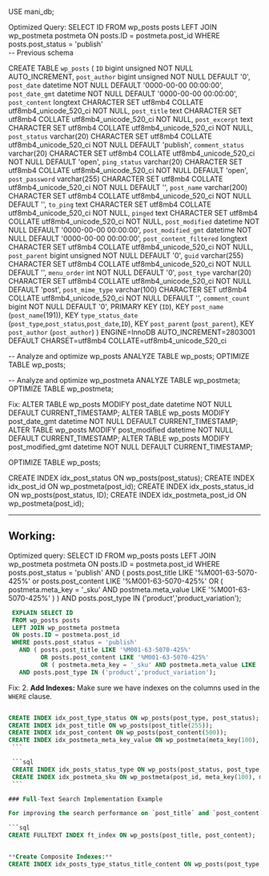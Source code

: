 
USE mani_db;

Optimized Query: SELECT ID FROM wp_posts posts LEFT JOIN wp_postmeta postmeta ON posts.ID = postmeta.post_id WHERE posts.post_status = 'publish'  
--  Previous schema 

CREATE TABLE `wp_posts` (
  `ID` bigint unsigned NOT NULL AUTO_INCREMENT,
  `post_author` bigint unsigned NOT NULL DEFAULT '0',
  `post_date` datetime NOT NULL DEFAULT '0000-00-00 00:00:00',
  `post_date_gmt` datetime NOT NULL DEFAULT '0000-00-00 00:00:00',
  `post_content` longtext CHARACTER SET utf8mb4 COLLATE utf8mb4_unicode_520_ci NOT NULL,
  `post_title` text CHARACTER SET utf8mb4 COLLATE utf8mb4_unicode_520_ci NOT NULL,
  `post_excerpt` text CHARACTER SET utf8mb4 COLLATE utf8mb4_unicode_520_ci NOT NULL,
  `post_status` varchar(20) CHARACTER SET utf8mb4 COLLATE utf8mb4_unicode_520_ci NOT NULL DEFAULT 'publish',
  `comment_status` varchar(20) CHARACTER SET utf8mb4 COLLATE utf8mb4_unicode_520_ci NOT NULL DEFAULT 'open',
  `ping_status` varchar(20) CHARACTER SET utf8mb4 COLLATE utf8mb4_unicode_520_ci NOT NULL DEFAULT 'open',
  `post_password` varchar(255) CHARACTER SET utf8mb4 COLLATE utf8mb4_unicode_520_ci NOT NULL DEFAULT '',
  `post_name` varchar(200) CHARACTER SET utf8mb4 COLLATE utf8mb4_unicode_520_ci NOT NULL DEFAULT '',
  `to_ping` text CHARACTER SET utf8mb4 COLLATE utf8mb4_unicode_520_ci NOT NULL,
  `pinged` text CHARACTER SET utf8mb4 COLLATE utf8mb4_unicode_520_ci NOT NULL,
  `post_modified` datetime NOT NULL DEFAULT '0000-00-00 00:00:00',
  `post_modified_gmt` datetime NOT NULL DEFAULT '0000-00-00 00:00:00',
  `post_content_filtered` longtext CHARACTER SET utf8mb4 COLLATE utf8mb4_unicode_520_ci NOT NULL,
  `post_parent` bigint unsigned NOT NULL DEFAULT '0',
  `guid` varchar(255) CHARACTER SET utf8mb4 COLLATE utf8mb4_unicode_520_ci NOT NULL DEFAULT '',
  `menu_order` int NOT NULL DEFAULT '0',
  `post_type` varchar(20) CHARACTER SET utf8mb4 COLLATE utf8mb4_unicode_520_ci NOT NULL DEFAULT 'post',
  `post_mime_type` varchar(100) CHARACTER SET utf8mb4 COLLATE utf8mb4_unicode_520_ci NOT NULL DEFAULT '',
  `comment_count` bigint NOT NULL DEFAULT '0',
  PRIMARY KEY (`ID`),
  KEY `post_name` (`post_name`(191)),
  KEY `type_status_date` (`post_type`,`post_status`,`post_date`,`ID`),
  KEY `post_parent` (`post_parent`),
  KEY `post_author` (`post_author`)
) ENGINE=InnoDB AUTO_INCREMENT=2803001 DEFAULT CHARSET=utf8mb4 COLLATE=utf8mb4_unicode_520_ci




-- Analyze and optimize wp_posts
ANALYZE TABLE wp_posts;
OPTIMIZE TABLE wp_posts;

-- Analyze and optimize wp_postmeta
ANALYZE TABLE wp_postmeta;
OPTIMIZE TABLE wp_postmeta;


Fix:
ALTER TABLE wp_posts MODIFY post_date datetime NOT NULL DEFAULT CURRENT_TIMESTAMP;
ALTER TABLE wp_posts MODIFY post_date_gmt datetime NOT NULL DEFAULT CURRENT_TIMESTAMP;
ALTER TABLE wp_posts MODIFY post_modified datetime NOT NULL DEFAULT CURRENT_TIMESTAMP;
ALTER TABLE wp_posts MODIFY post_modified_gmt datetime NOT NULL DEFAULT CURRENT_TIMESTAMP;

OPTIMIZE TABLE wp_posts;

CREATE INDEX idx_post_status ON wp_posts(post_status);
CREATE INDEX idx_post_id ON wp_postmeta(post_id);
CREATE INDEX idx_posts_status_id ON wp_posts(post_status, ID);
CREATE INDEX idx_postmeta_post_id ON wp_postmeta(post_id);




---------------------------
Working:
---------------------------

Optimized query: SELECT ID FROM wp_posts posts LEFT JOIN wp_postmeta postmeta ON posts.ID = postmeta.post_id WHERE posts.post_status = 'publish'             AND ( posts.post_title LIKE '%M001-63-5070-425%' or posts.post_content LIKE '%M001-63-5070-425%' OR ( postmeta.meta_key = '_sku' AND postmeta.meta_value LIKE '%M001-63-5070-425%' ) ) AND posts.post_type IN ('product','product_variation');



  ```sql
   EXPLAIN SELECT ID 
   FROM wp_posts posts 
   LEFT JOIN wp_postmeta postmeta 
   ON posts.ID = postmeta.post_id 
   WHERE posts.post_status = 'publish'
     AND ( posts.post_title LIKE '%M001-63-5070-425%' 
           OR posts.post_content LIKE '%M001-63-5070-425%' 
           OR ( postmeta.meta_key = '_sku' AND postmeta.meta_value LIKE '%M001-63-5070-425%' ) )
     AND posts.post_type IN ('product','product_variation');
   ```



Fix:
2. **Add Indexes:**
   Make sure we have indexes on the columns used in the `WHERE` clause.

   ```sql
   
   CREATE INDEX idx_post_type_status ON wp_posts(post_type, post_status);
   CREATE INDEX idx_post_title ON wp_posts(post_title(255));
   CREATE INDEX idx_post_content ON wp_posts(post_content(500));
   CREATE INDEX idx_postmeta_meta_key_value ON wp_postmeta(meta_key(100), meta_value(500));
    ```

    ```sql
    CREATE INDEX idx_posts_status_type ON wp_posts(post_status, post_type, ID);
    CREATE INDEX idx_postmeta_sku ON wp_postmeta(post_id, meta_key(100), meta_value(500));
    ```

### Full-Text Search Implementation Example

For improving the search performance on `post_title` and `post_content`:

```sql
CREATE FULLTEXT INDEX ft_index ON wp_posts(post_title, post_content);


**Create Composite Indexes:**
CREATE INDEX idx_posts_type_status_title_content ON wp_posts(post_type, post_status, post_title(100), post_content(100));

